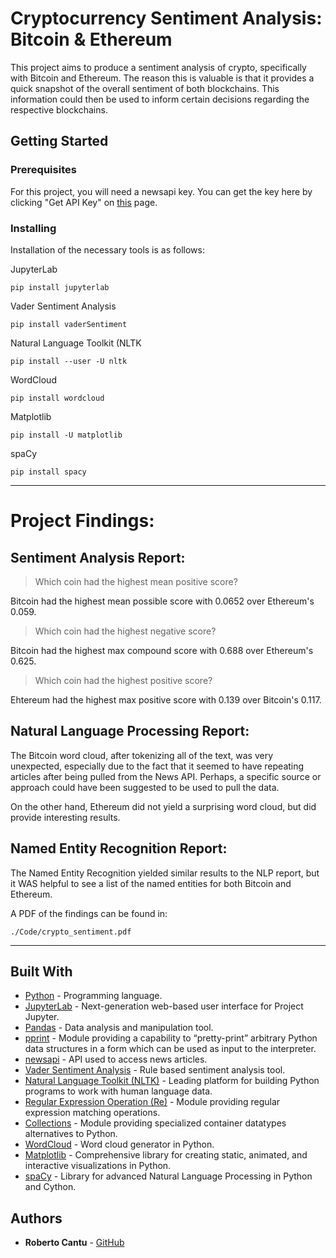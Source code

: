 # Cryptocurrency Sentiment Analysis: Bitcoin & Ethereum

This project aims to produce a sentiment analysis of crypto, specifically with Bitcoin and Ethereum. The reason this is valuable is that it provides a quick snapshot of the overall sentiment of both blockchains. This information could then be used to inform certain decisions regarding the respective blockchains.

## Getting Started

### Prerequisites

For this project, you will need a newsapi key. You can get the key here by clicking "Get API Key" on [this](https://newsapi.org/) page.

### Installing

Installation of the necessary tools is as follows:

JupyterLab

```
pip install jupyterlab
```

Vader Sentiment Analysis
```
pip install vaderSentiment
```

Natural Language Toolkit (NLTK

```
pip install --user -U nltk
```
WordCloud

```
pip install wordcloud
```
Matplotlib

```
pip install -U matplotlib
```
spaCy

```
pip install spacy
```
---

# Project Findings:

## Sentiment Analysis Report:

>	Which coin had the highest mean positive score?

Bitcoin  had the highest mean possible score with 0.0652 over Ethereum's 0.059.

>	Which coin had the highest negative score?

Bitcoin had the highest max compound score with 0.688 over Ethereum's 0.625.

>	Which coin had the highest positive score?

Ehtereum had the highest max positive score with 0.139 over Bitcoin's 0.117.

## Natural Language Processing Report:

The Bitcoin word cloud, after tokenizing all of the text, was very unexpected, especially due to the fact that it seemed to have repeating articles after being pulled from the News API. Perhaps, a specific source or approach could have been suggested to be used to pull the data.

On the other hand, Ethereum did not yield a surprising word cloud, but did provide interesting results.


## Named Entity Recognition Report:

The Named Entity Recognition yielded similar results to the NLP report, but it WAS helpful to see a list of the named entities for both Bitcoin and Ethereum.

A PDF of the findings can be found in:

```
./Code/crypto_sentiment.pdf
```

---

## Built With

* [Python](https://www.python.org/) - Programming language.
* [JupyterLab](https://jupyterlab.readthedocs.io/en/stable/index.html) - Next-generation web-based user interface for Project Jupyter.
* [Pandas](https://pandas.pydata.org/) - Data analysis and manipulation tool.
* [pprint](https://docs.python.org/3/library/pprint.html) - Module providing a capability to “pretty-print” arbitrary Python data structures in a form which can be used as input to the interpreter.
* [newsapi](https://newsapi.org/docs) - API used to access news articles.
* [Vader Sentiment Analysis](https://github.com/cjhutto/vaderSentiment) - Rule based sentiment analysis tool.
* [Natural Language Toolkit (NLTK)](https://www.nltk.org/) - Leading platform for building Python programs to work with human language data.
* [Regular Expression Operation (Re)](https://docs.python.org/3/library/re.html) - Module providing regular expression matching operations.
* [Collections](https://docs.python.org/3/library/collections.html) - Module providing specialized container datatypes alternatives to Python.
* [WordCloud](http://amueller.github.io/word_cloud/index.html) - Word cloud generator in Python.
* [Matplotlib](https://matplotlib.org/index.html) - Comprehensive library for creating static, animated, and interactive visualizations in Python.
* [spaCy](https://github.com/explosion/spaCy) - Library for advanced Natural Language Processing in Python and Cython.

## Authors

* **Roberto Cantu**  - [GitHub](https://github.com/RCantu92)